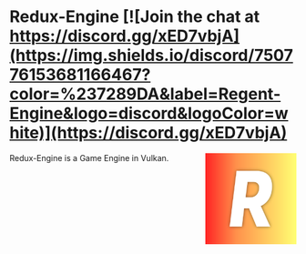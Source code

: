 # Redux-Engine [![Join the chat at https://discord.gg/xED7vbjA](https://img.shields.io/discord/750776153681166467?color=%237289DA&label=Regent-Engine&logo=discord&logoColor=white)](https://discord.gg/xED7vbjA)


<img align="right" width="160px" height="160px" src="assets-src/Regent.png">

Redux-Engine is a Game Engine in Vulkan.
